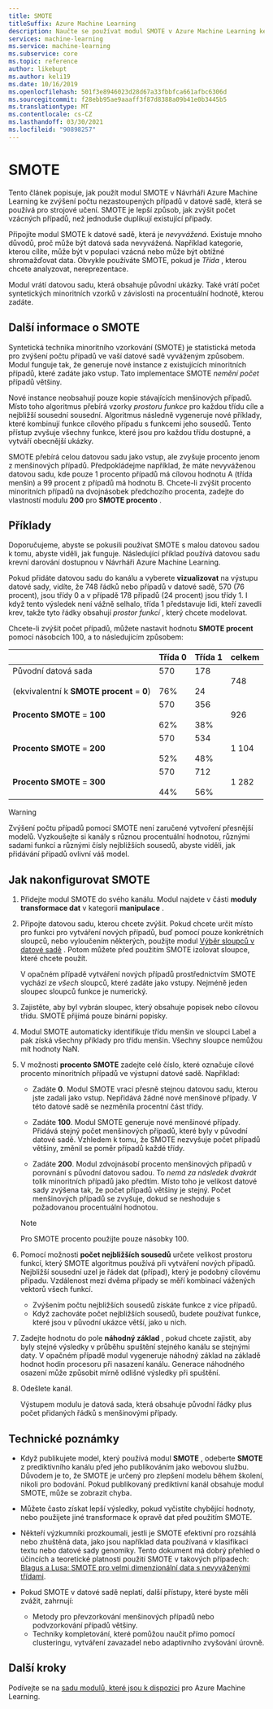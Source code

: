 ```yaml
---
title: SMOTE
titleSuffix: Azure Machine Learning
description: Naučte se používat modul SMOTE v Azure Machine Learning ke zvýšení počtu příkladů s nízkým dopadem v datové sadě pomocí převzorkování.
services: machine-learning
ms.service: machine-learning
ms.subservice: core
ms.topic: reference
author: likebupt
ms.author: keli19
ms.date: 10/16/2019
ms.openlocfilehash: 501f3e8946023d28d67a33fbbfca661afbc6306d
ms.sourcegitcommit: f28ebb95ae9aaaff3f87d8388a09b41e0b3445b5
ms.translationtype: MT
ms.contentlocale: cs-CZ
ms.lasthandoff: 03/30/2021
ms.locfileid: "90898257"
---
```

# <a name="smote"></a>SMOTE

Tento článek popisuje, jak použít modul SMOTE v Návrháři Azure Machine Learning ke zvýšení počtu nezastoupených případů v datové sadě, která se používá pro strojové učení. SMOTE je lepší způsob, jak zvýšit počet vzácných případů, než jednoduše duplikují existující případy.  

Připojíte modul SMOTE k datové sadě, která je *nevyvážená*. Existuje mnoho důvodů, proč může být datová sada nevyvážená. Například kategorie, kterou cílíte, může být v populaci vzácná nebo může být obtížné shromažďovat data. Obvykle používáte SMOTE, pokud je *Třída* , kterou chcete analyzovat, nereprezentace. 
  
Modul vrátí datovou sadu, která obsahuje původní ukázky. Také vrátí počet syntetických minoritních vzorků v závislosti na procentuální hodnotě, kterou zadáte.  
  
## <a name="more-about-smote"></a>Další informace o SMOTE

Syntetická technika minoritního vzorkování (SMOTE) je statistická metoda pro zvýšení počtu případů ve vaší datové sadě vyváženým způsobem. Modul funguje tak, že generuje nové instance z existujících minoritních případů, které zadáte jako vstup. Tato implementace SMOTE *nemění počet* případů většiny.

Nové instance neobsahují pouze kopie stávajících menšinových případů. Místo toho algoritmus přebírá vzorky *prostoru funkce* pro každou třídu cíle a nejbližší sousední sousední. Algoritmus následně vygeneruje nové příklady, které kombinují funkce cílového případu s funkcemi jeho sousedů. Tento přístup zvyšuje všechny funkce, které jsou pro každou třídu dostupné, a vytváří obecnější ukázky.
  
SMOTE přebírá celou datovou sadu jako vstup, ale zvyšuje procento jenom z menšinových případů. Předpokládejme například, že máte nevyváženou datovou sadu, kde pouze 1 procento případů má cílovou hodnotu A (třída menšin) a 99 procent z případů má hodnotu B. Chcete-li zvýšit procento minoritních případů na dvojnásobek předchozího procenta, zadejte do vlastností modulu **200** pro **SMOTE procento** .  
  
## <a name="examples"></a>Příklady  

Doporučujeme, abyste se pokusili používat SMOTE s malou datovou sadou k tomu, abyste viděli, jak funguje. Následující příklad používá datovou sadu krevní darování dostupnou v Návrháři Azure Machine Learning.
  
Pokud přidáte datovou sadu do kanálu a vyberete **vizualizovat** na výstupu datové sady, vidíte, že 748 řádků nebo případů v datové sadě, 570 (76 procent), jsou třídy 0 a v případě 178 případů (24 procent) jsou třídy 1. I když tento výsledek není vážně selhalo, třída 1 představuje lidi, kteří zavedli krev, takže tyto řádky obsahují *prostor funkcí* , který chcete modelovat.
 
Chcete-li zvýšit počet případů, můžete nastavit hodnotu **SMOTE procent** pomocí násobcích 100, a to následujícím způsobem:

||Třída 0|Třída 1|celkem|  
|-|-------------|-------------|-----------|  
|Původní datová sada<br /><br /> (ekvivalentní k **SMOTE procent**  =  **0**)|570<br /><br /> 76%|178<br /><br /> 24|748|  
|**Procento SMOTE**  =  **100**|570<br /><br /> 62%|356<br /><br /> 38%|926|  
|**Procento SMOTE**  =  **200**|570<br /><br /> 52%|534<br /><br /> 48%|1 104|  
|**Procento SMOTE**  =  **300**|570<br /><br /> 44%|712<br /><br /> 56%|1 282|  
  
> [!WARNING]
> Zvýšení počtu případů pomocí SMOTE není zaručené vytvoření přesnější modelů. Vyzkoušejte si kanály s různou procentuální hodnotou, různými sadami funkcí a různými čísly nejbližších sousedů, abyste viděli, jak přidávání případů ovlivní váš model.  
  
## <a name="how-to-configure-smote"></a>Jak nakonfigurovat SMOTE
  
1.  Přidejte modul SMOTE do svého kanálu. Modul najdete v části **moduly transformace dat** v kategorii **manipulace** .

2. Připojte datovou sadu, kterou chcete zvýšit. Pokud chcete určit místo pro funkci pro vytváření nových případů, buď pomocí pouze konkrétních sloupců, nebo vyloučením některých, použijte modul [Výběr sloupců v datové sadě](select-columns-in-dataset.md) . Potom můžete před použitím SMOTE izolovat sloupce, které chcete použít.
  
    V opačném případě vytváření nových případů prostřednictvím SMOTE vychází ze *všech* sloupců, které zadáte jako vstupy. Nejméně jeden sloupec sloupců funkce je numerický.
  
3.  Zajistěte, aby byl vybrán sloupec, který obsahuje popisek nebo cílovou třídu. SMOTE přijímá pouze binární popisky.
  
4.  Modul SMOTE automaticky identifikuje třídu menšin ve sloupci Label a pak získá všechny příklady pro třídu menšin. Všechny sloupce nemůžou mít hodnoty NaN.
  
5.  V možnosti **procento SMOTE** zadejte celé číslo, které označuje cílové procento minoritních případů ve výstupní datové sadě. Například:  
  
    - Zadáte **0**. Modul SMOTE vrací přesně stejnou datovou sadu, kterou jste zadali jako vstup. Nepřidává žádné nové menšinové případy. V této datové sadě se nezměnila procentní část třídy.  
  
    - Zadáte **100**. Modul SMOTE generuje nové menšinové případy. Přidává stejný počet menšinových případů, které byly v původní datové sadě. Vzhledem k tomu, že SMOTE nezvyšuje počet případů většiny, změnil se poměr případů každé třídy.  
  
    - Zadáte **200**. Modul zdvojnásobí procento menšinových případů v porovnání s původní datovou sadou. To *nemá za následek dvakrát* tolik minoritních případů jako předtím. Místo toho je velikost datové sady zvýšena tak, že počet případů většiny je stejný. Počet menšinových případů se zvyšuje, dokud se neshoduje s požadovanou procentuální hodnotou.  
  
    > [!NOTE]
    > Pro SMOTE procento použijte pouze násobky 100.

6.  Pomocí možnosti **počet nejbližších sousedů** určete velikost prostoru funkcí, který SMOTE algoritmus používá při vytváření nových případů. Nejbližší sousední uzel je řádek dat (případ), který je podobný cílovému případu. Vzdálenost mezi dvěma případy se měří kombinací vážených vektorů všech funkcí.  
  
    + Zvýšením počtu nejbližších sousedů získáte funkce z více případů.
    + Když zachováte počet nejbližších sousedů, budete používat funkce, které jsou v původní ukázce větší, jako u nich.  
  
7. Zadejte hodnotu do pole **náhodný základ** , pokud chcete zajistit, aby byly stejné výsledky v průběhu spuštění stejného kanálu se stejnými daty. V opačném případě modul vygeneruje náhodný základ na základě hodnot hodin procesoru při nasazení kanálu. Generace náhodného osazení může způsobit mírně odlišné výsledky při spuštění.

8. Odešlete kanál.  
  
   Výstupem modulu je datová sada, která obsahuje původní řádky plus počet přidaných řádků s menšinovými případy.  

## <a name="technical-notes"></a>Technické poznámky

+ Když publikujete model, který používá modul **SMOTE** , odeberte **SMOTE** z prediktivního kanálu před jeho publikováním jako webovou službu. Důvodem je to, že SMOTE je určený pro zlepšení modelu během školení, nikoli pro bodování. Pokud publikovaný prediktivní kanál obsahuje modul SMOTE, může se zobrazit chyba.

+ Můžete často získat lepší výsledky, pokud vyčistíte chybějící hodnoty, nebo použijete jiné transformace k opravě dat před použitím SMOTE. 

+ Někteří výzkumníki prozkoumali, jestli je SMOTE efektivní pro rozsáhlá nebo zhuštěná data, jako jsou například data používaná v klasifikaci textu nebo datové sady genomiky. Tento dokument má dobrý přehled o účincích a teoretické platnosti použití SMOTE v takových případech: [Blagus a Lusa: SMOTE pro velmi dimenzionální data s nevyváženými třídami](https://bmcbioinformatics.biomedcentral.com/articles/10.1186/1471-2105-14-106).

+ Pokud SMOTE v datové sadě neplatí, další přístupy, které byste měli zvážit, zahrnují:
  + Metody pro převzorkování menšinových případů nebo podvzorkování případů většiny.
  + Techniky kompletování, které pomůžou naučit přímo pomocí clusteringu, vytváření zavazadel nebo adaptivního zvyšování úrovně.


## <a name="next-steps"></a>Další kroky

Podívejte se na [sadu modulů, které jsou k dispozici](module-reference.md) pro Azure Machine Learning. 

